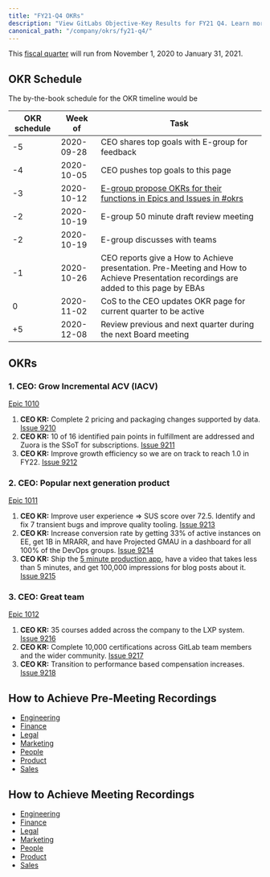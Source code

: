 ```yaml
---
title: "FY21-Q4 OKRs"
description: "View GitLabs Objective-Key Results for FY21 Q4. Learn more here!"
canonical_path: "/company/okrs/fy21-q4/"
---
```


This [fiscal quarter](/handbook/finance/#fiscal-year) will run from November 1, 2020 to January 31, 2021.

## OKR Schedule

The by-the-book schedule for the OKR timeline would be

| OKR schedule | Week of | Task |
| ------ | ------ | ------ |
| -5 | 2020-09-28 | CEO shares top goals with E-group for feedback |
| -4 | 2020-10-05 | CEO pushes top goals to this page |
| -3 | 2020-10-12 | [E-group propose OKRs for their functions in Epics and Issues in #okrs](/handbook/company/okrs/#executives-propose-okrs-for-their-functions) |
| -2 | 2020-10-19 | E-group 50 minute draft review meeting |
| -2 | 2020-10-19 | E-group discusses with teams |
| -1 | 2020-10-26 | CEO reports give a How to Achieve presentation. Pre-Meeting and How to Achieve Presentation recordings are added to this page by EBAs |
| 0  | 2020-11-02 | CoS to the CEO updates OKR page for current quarter to be active |
| +5 | 2020-12-08 | Review previous and next quarter during the next Board meeting |

## OKRs

### 1. CEO: Grow Incremental ACV (IACV)

[Epic 1010](https://gitlab.com/groups/gitlab-com/-/epics/1010)

1. **CEO KR:** Complete 2 pricing and packaging changes supported by data. [Issue 9210](https://gitlab.com/gitlab-com/www-gitlab-com/-/issues/9210)
1. **CEO KR:** 10 of 16 identified pain points in fulfillment are addressed and Zuora is the SSoT for subscriptions. [Issue 9211](https://gitlab.com/gitlab-com/www-gitlab-com/-/issues/9211)
1. **CEO KR:** Improve growth efficiency so we are on track to reach 1.0 in FY22. [Issue 9212](https://gitlab.com/gitlab-com/www-gitlab-com/-/issues/9212)

### 2. CEO: Popular next generation product

[Epic 1011](https://gitlab.com/groups/gitlab-com/-/epics/1011)

1. **CEO KR:** Improve user experience => SUS score over 72.5. Identify and fix 7 transient bugs and improve quality tooling. [Issue 9213](https://gitlab.com/gitlab-com/www-gitlab-com/-/issues/9213)
1. **CEO KR:** Increase conversion rate by getting 33% of active instances on EE, get 1B in MRARR, and have Projected GMAU in a dashboard for all 100% of the DevOps groups. [Issue 9214](https://gitlab.com/gitlab-com/www-gitlab-com/-/issues/9214)
1. **CEO KR:** Ship the [5 minute production app](https://docs.google.com/document/d/1xp0Ax5_svn8uwB75pM_4tDp4fHcPHB6pSFDWWUym2a4/edit), have a video that takes less than 5 minutes, and get 100,000 impressions for blog posts about it. [Issue 9215](https://gitlab.com/gitlab-com/www-gitlab-com/-/issues/9215)

### 3. CEO: Great team

[Epic 1012](https://gitlab.com/groups/gitlab-com/-/epics/1012)

1. **CEO KR:** 35 courses added across the company to the LXP system. [Issue 9216](https://gitlab.com/gitlab-com/www-gitlab-com/-/issues/9216)
1. **CEO KR:** Complete 10,000 certifications across GitLab team members and the wider community. [Issue 9217](https://gitlab.com/gitlab-com/www-gitlab-com/-/issues/9217)
1. **CEO KR:** Transition to performance based compensation increases. [Issue 9218](https://gitlab.com/gitlab-com/www-gitlab-com/-/issues/9218)

## How to Achieve Pre-Meeting Recordings

- [Engineering](https://youtu.be/mMnW4ldRxGk)
- [Finance](https://www.youtube.com/watch?v=i4VahQqe8AA)
- [Legal](https://www.youtube.com/watch?v=edzVKcacrx8)
- [Marketing](https://www.youtube.com/watch?v=IyUvaSGDGB)
- [People](https://www.youtube.com/watch?v=iTWTeYwT7cA&feature=youtu.be)
- [Product](https://youtu.be/F7adm4uZ1EA)
- [Sales](https://www.youtube.com/watch?v=zS3w5wBKC68)

## How to Achieve Meeting Recordings

- [Engineering](https://www.youtube.com/watch?v=y77y9lFKDW4)
- [Finance](https://youtu.be/QYmglZRe1es)
- [Legal](https://www.youtube.com/watch?v=Pyza2f4r4TA)
- [Marketing](https://youtu.be/gTHDUQq8SHE)
- [People](https://youtu.be/pgE30z-CZ9o)
- [Product](https://youtu.be/LjsrX001M30)
- [Sales](https://www.youtube.com/watch?v=sCbqsAFv0hM)
